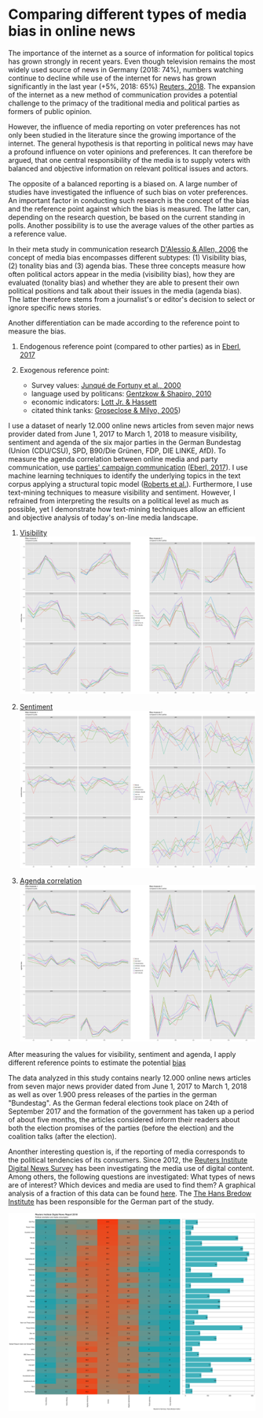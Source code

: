 # Comparing different types of media bias in online news

The importance of the internet as a source of information for political topics has grown strongly in recent years. Even though television remains the most widely used source of news in Germany (2018: 74%), numbers watching continue to decline while use of the internet for news has grown significantly in the last year (+5%, 2018: 65%) [Reuters, 2018](http://www.digitalnewsreport.org/survey/2018/germany-2018/). The expansion of the internet as a new method of communication provides a potential challenge to the primacy of the traditional media and political parties as formers of public opinion.

However, the influence of media reporting on voter preferences has not only been studied in the literature since the growing importance of the internet. The general hypothesis is that reporting in political news may have a profound influence on voter opinions and preferences. It can therefore be argued, that one central responsibility of the media is to supply voters with balanced and objective information on relevant political issues and actors.

The opposite of a balanced reporting is a biased on. A large number of studies have investigated the influence of such bias on voter preferences. An important factor in conducting such research is the concept of the bias and the reference point against which the bias is measured. The latter can, depending on the research question, be based on the current standing in polls. Another possibility is to use the average values of the other parties as a reference value. 

In their meta study in communication research [D'Alessio & Allen, 2006](https://academic.oup.com/joc/article/50/4/133/4110147) the concept of media bias encompasses different subtypes: (1) Visibility bias, (2) tonality bias and (3) agenda bias. These three concepts measure how often political actors appear in the media (visibility bias), how they are evaluated (tonality bias) and whether they are able to present their own political positions and talk about their issues in the media (agenda bias). The latter therefore stems from a journalist's or editor's decision to select or ignore specific news stories. 

Another differentiation can be made according to the reference point to measure the bias. 

1. Endogenous reference point (compared to other parties) as in [Eberl, 2017](https://journals.sagepub.com/doi/abs/10.1177/0093650215614364)

2. Exogenous reference point: 
	- Survey values: [Junqué de Fortuny et al., 2000](https://www.sciencedirect.com/science/article/pii/S0957417412006100)
	- language used by politicans: [Gentzkow & Shapiro, 2010](https://onlinelibrary.wiley.com/doi/abs/10.3982/ECTA7195)
	- economic indicators: [Lott Jr. & Hassett](https://link.springer.com/article/10.1007/s11127-014-0171-5)
	- citated think tanks: [Groseclose & Milyo, 2005](https://www.jstor.org/stable/25098770?seq=1#metadata_info_tab_contents))

I use a dataset of nearly 12.000 online news articles from seven major news provider dated from June 1, 2017 to March 1, 2018 to measure visibility, sentiment and agenda of the six major parties in the German Bundestag (Union (CDU/CSU), SPD, B90/Die Grünen, FDP, DIE LINKE, AfD). To measure the agenda correlation between online media and party communication, use [parties' campaign communication](https://franziloew.github.io/news_paper/pressReleases.html) ([Eberl, 2017](https://journals.sagepub.com/doi/abs/10.1177/0093650215614364)). I use machine learning techniques to identify the underlying topics in the text corpus applying a structural topic model ([Roberts et al.](https://www.structuraltopicmodel.com/)). Furthermore, I use text-mining techniques to measure visibility and sentiment. However, I refrained from interpreting the results on a political level as much as possible, yet I demonstrate how text-mining techniques allow an efficient and objective analysis of today's on-line media landscape. 

1. [Visibility](https://franziloew.github.io/news_paper/visibility.html)
![](/figs/vis_bias.png)

2. [Sentiment](https://franziloew.github.io/news_paper/sentiment.html)
![](/figs/sent_bias.png)

3. [Agenda correlation](https://franziloew.github.io/news_paper/agenda.html)
![](/figs/agenda_bias.png)

After measuring the values for visibility, sentiment and agenda, I apply different reference points to estimate the potential [bias](https://franziloew.github.io/news_paper/bias.html)


The data analyzed in this study contains nearly 12.000 online news articles from seven major news provider dated from June 1, 2017 to March 1, 2018 as well as over 1.900 press releases of the parties in the german "Bundestag". As the German federal elections took place on 24th of September 2017 and the formation of the government has taken up a period of about five months, the articles considered inform their readers about both the election promises of the parties (before the election) and the coalition talks (after the election). 

Anonther interesting question is, if the reporting of media corresponds to the political tendencies of its consumers. Since 2012, the [Reuters Institute Digital News Survey](http://www.digitalnewsreport.org/about-us-2018/) has been investigating the media use of digital content. Among others, the following questions are investigated: What types of news are of interest? Which devices and media are used to find them? A graphical analysis of a fraction of this data can be found [here](https://franziloew.github.io/news_paper/reuters.html). The [The Hans Bredow Institute](https://www.hans-bredow-institut.de/de/projekte/reuters-institute-digital-news-survey) has been responsible for the German part of the study.

![](/figs/reuters.png)
